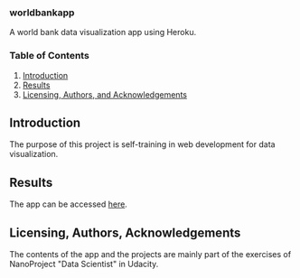 ### worldbankapp
A world bank data visualization app using Heroku.  


### Table of Contents

1. [Introduction](#introduction)
2. [Results](#results)
2. [Licensing, Authors, and Acknowledgements](#licensing)

## Introduction <a name="introduction"></a>

The purpose of this project is self-training in web development for data visualization.


## Results <a name="results"></a>

The app can be accessed [here](https://worldbank-datavisualization.herokuapp.com/).


## Licensing, Authors, Acknowledgements<a name="licensing"></a>

The contents of the app and the projects are mainly part of the exercises of NanoProject "Data Scientist" in Udacity. 

